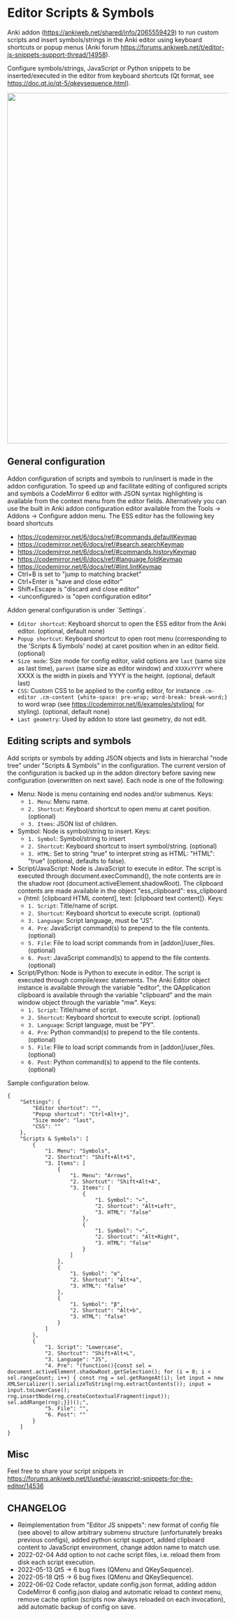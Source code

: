 # Editor Scripts & Symbols
Anki addon (https://ankiweb.net/shared/info/2065559429) to run custom scripts and insert symbols/strings in the Anki editor using keyboard shortcuts or popup menus (Anki forum https://forums.ankiweb.net/t/editor-js-snippets-support-thread/14958).

Configure symbols/strings, JavaScript or Python snippets to be inserted/executed in the editor from keyboard shortcuts (Qt format, see https://doc.qt.io/qt-5/qkeysequence.html).

<img src="https://github.com/TRIAEIOU/Editor-Scripts-Symbols/blob/main/Screenshots/overview.png" height="800">

## General configuration
Addon configuration of scripts and symbols to run/insert is made in the addon configuration. To speed up and facilitate editing of configured scripts and symbols a CodeMirror 6 editor with JSON syntax highlighting is available from the context menu from the editor fields. Alternatively you can use the built in Anki addon configuration editor available from the Tools → Addons → Configure addon menu. The ESS editor has the following key board shortcuts
- https://codemirror.net/6/docs/ref/#commands.defaultKeymap
- https://codemirror.net/6/docs/ref/#search.searchKeymap
- https://codemirror.net/6/docs/ref/#commands.historyKeymap
- https://codemirror.net/6/docs/ref/#language.foldKeymap
- https://codemirror.net/6/docs/ref/#lint.lintKeymap
- Ctrl+B is set to "jump to matching bracket"
- Ctrl+Enter is "save and close editor"
- Shift+Escape is "discard and close editor"
- &lt;unconfigured&gt; is "open configuration editor"

Addon general configuration is under ´Settings´.
- `Editor shortcut`: Keyboard shorcut to open the ESS editor from the Anki editor. (optional, default none)
- `Popup shortcut`: Keyboard shortcut to open root menu (corresponding to the 'Scripts & Symbols' node) at caret position when in an editor field. (optional)
- `Size mode`: Size mode for config editor, valid options are `last` (same size as last time), `parent` (same size as editor window) and `XXXXxYYYY` where XXXX is the width in pixels and YYYY is the height. (optional, default last)
- `CSS`: Custom CSS to be applied to the config editor, for instance `.cm-editor .cm-content {white-space: pre-wrap; word-break: break-word;}` to word wrap (see https://codemirror.net/6/examples/styling/ for styling). (optional, default none)
- `Last geometry`: Used by addon to store last geometry, do not edit.

## Editing scripts and symbols
Add scripts or symbols by adding JSON objects and lists in hierarchal "node tree" under "Scripts & Symbols" in the configuration. The current version of the configuration is backed up in the addon directory before saving new configuration (overwritten on next save). Each node is one of the following:

- Menu: Node is menu containing end nodes and/or submenus. Keys:
	- `1. Menu`: Menu name.
	- `2. Shortcut`: Keyboard shortcut to open menu at caret position. (optional)
	- `3. Items`: JSON list of children.
- Symbol: Node is symbol/string to insert. Keys:
    - `1. Symbol`: Symbol/string to insert
    - `2. Shortcut`: Keyboard shortcut to insert symbol/string. (optional)
    - `3. HTML`: Set to string "true" to interpret string as HTML: "HTML": "true" (optional, defaults to false).
- Script/JavaScript: Node is JavaScript to execute in editor. The script is executed through document.execCommand(), the note contents are in the shadow root (document.activeElement.shadowRoot). The clipboard contents are made available in the object "ess_clipboard": ess_clipboard = {html: [clipboard HTML content], text: [clipboard text content]}. Keys:
	- `1. Script`: Title/name of script.
	- `2. Shortcut`: Keyboard shortcut to execute script. (optional)
	- `3. Language`: Script language, must be "JS".
	- `4. Pre`: JavaScript command(s) to prepend to the file contents. (optional)
	- `5. File`: File to load script commands from in [addon]/user_files. (optional)
	- `6. Post`: JavaScript command(s) to append to the file contents. (optional)
- Script/Python: Node is Python to execute in editor. The script is executed through compile/exec statements. The Anki Editor object instance is available through the variable "editor", the QApplication clipboard is available through the variable "clipboard" and the main window object through the variable "mw". Keys:
    - `1. Script`: Title/name of script.
	- `2. Shortcut`: Keyboard shortcut to execute script. (optional)
    - `3. Language`: Script language, must be "PY".
    - `4. Pre`: Python command(s) to prepend to the file contents. (optional)
    - `5. File`: File to load script commands from in [addon]/user_files. (optional)
    - `6. Post`: Python command(s) to append to the file contents. (optional)

Sample configuration below.
<pre><code>{
	"Settings": {
		"Editor shortcut": "",
		"Popup shortcut": "Ctrl+Alt+j",
		"Size mode": "last",
		"CSS": ""
	},
	"Scripts & Symbols": [
		{
			"1. Menu": "Symbols",
			"2. Shortcut": "Shift+Alt+S",
			"3. Items": [
				{
					"1. Menu": "Arrows",
					"2. Shortcut": "Shift+Alt+A",
					"3. Items": [
						{
							"1. Symbol": "←",
							"2. Shortcut": "Alt+Left",
							"3. HTML": "false"
						},
						{
							"1. Symbol": "→",
							"2. Shortcut": "Alt+Right",
							"3. HTML": "false"
						}
					]
				},
				{
					"1. Symbol": "α",
					"2. Shortcut": "Alt+a",
					"3. HTML": "false"
				},
				{
					"1. Symbol": "β",
					"2. Shortcut": "Alt+b",
					"3. HTML": "false"
				}
			]
		},
		{
			"1. Script": "Lowercase",
			"2. Shortcut": "Shift+Alt+L",
			"3. Language": "JS",
			"4. Pre": "(function(){const sel = document.activeElement.shadowRoot.getSelection(); for (i = 0; i < sel.rangeCount; i++) { const rng = sel.getRangeAt(i); let input = new XMLSerializer().serializeToString(rng.extractContents()); input = input.toLowerCase(); rng.insertNode(rng.createContextualFragment(input)); sel.addRange(rng);}})();",
			"5. File": "",
			"6. Post": ""
		}
	]
}</code></pre>

## Misc
Feel free to share your script snippets in https://forums.ankiweb.net/t/useful-javascript-snippets-for-the-editor/14536

## CHANGELOG
- Reimplementation from "Editor JS snippets": new format of config file (see above) to allow arbitrary submenu structure (unfortunately breaks previous configs), added python script support, added clipboard content to JavaScript environment, change addon name to match use.
- 2022-02-04 Add option to not cache script files, i.e. reload them from disk each script execution.
- 2022-05-13 Qt5 → 6 bug fixes (QMenu and QKeySequence).
- 2022-05-18 Qt5 → 6 bug fixes (QMenu and QKeySequence).
- 2022-06-02 Code refactor, update config.json format, adding addon CodeMirror 6 config.json dialog and automatic reload to context menu, remove cache option (scripts now always reloaded on each invocation), add automatic backup of config on save.
